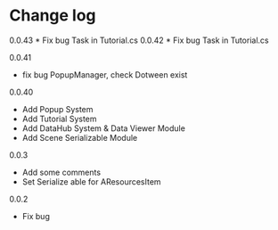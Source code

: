 ﻿<h1> Change log </h1>
0.0.43
* Fix bug Task in Tutorial.cs
0.0.42
* Fix bug Task in Tutorial.cs

0.0.41
* fix bug PopupManager, check Dotween exist

0.0.40
* Add Popup System
* Add Tutorial System
* Add DataHub System & Data Viewer Module
* Add Scene Serializable Module

0.0.3
* Add some comments
* Set Serialize able for AResourcesItem

0.0.2
* Fix bug